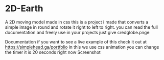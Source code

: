 # 2D-Earth
A 2D moving model made in css
this is a project i made that converts a simple image in round and rotate it right to left to right. you can read the full documentation and freely use in your projects just give credglobe.pnge

Documentation
if you want to see a live example of this check it out at https://simplehead.ga/portfolio in this we use css animation you can change the timer it is 20 seconds right now Screenshot
